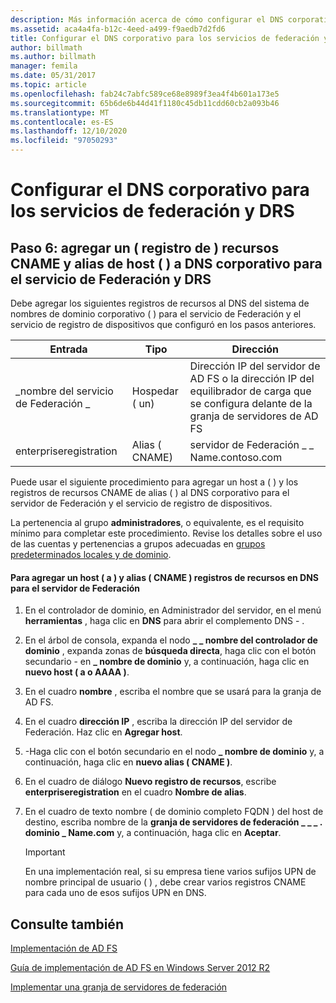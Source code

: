 ```yaml
---
description: Más información acerca de cómo configurar el DNS corporativo para el Servicio de federación y el DRS
ms.assetid: aca4a4fa-b12c-4eed-a499-f9aedb7d2fd6
title: Configurar el DNS corporativo para los servicios de federación y DRS
author: billmath
ms.author: billmath
manager: femila
ms.date: 05/31/2017
ms.topic: article
ms.openlocfilehash: fab24c7abfc589ce68e8989f3ea4f4b601a173e5
ms.sourcegitcommit: 65b6de6b44d41f1180c45db11cdd60cb2a093b46
ms.translationtype: MT
ms.contentlocale: es-ES
ms.lasthandoff: 12/10/2020
ms.locfileid: "97050293"
---
```

# <a name="configure-corporate-dns-for-the-federation-service-and-drs"></a>Configurar el DNS corporativo para los servicios de federación y DRS

## <a name="step-6-add-a-host-a-and-alias-cname-resource-record-to-corporate-dns-for-the-federation-service-and-drs"></a>Paso 6: agregar un \( registro de \) recursos CNAME y alias de host \( \) a DNS corporativo para el servicio de Federación y DRS
Debe agregar los siguientes registros de recursos al DNS del sistema de nombres de dominio corporativo \( \) para el servicio de Federación y el servicio de registro de dispositivos que configuró en los pasos anteriores.

|Entrada|Tipo|Dirección|
|---------|--------|-----------|
|\_nombre del servicio de Federación \_|Hospedar \( un\)|Dirección IP del servidor de AD FS o la dirección IP del equilibrador de carga que se configura delante de la granja de servidores de AD FS|
|enterpriseregistration|Alias \( CNAME\)|servidor de Federación \_ \_ Name.contoso.com|

Puede usar el siguiente procedimiento para agregar un host a \( \) y los registros de recursos CNAME de alias \( \) al DNS corporativo para el servidor de Federación y el servicio de registro de dispositivos.

La pertenencia al grupo **administradores**, o equivalente, es el requisito mínimo para completar este procedimiento.  Revise los detalles sobre el uso de las cuentas y pertenencias a grupos adecuadas en [grupos predeterminados locales y de dominio](https://go.microsoft.com/fwlink/?LinkId=83477).

#### <a name="to-add-a-host-a-and-alias-cname-resource-records-to-dns-for-your-federation-server"></a>Para agregar un host \( a \) y alias \( CNAME \) registros de recursos en DNS para el servidor de Federación

1.  En el controlador de dominio, en Administrador del servidor, en el menú **herramientas** , haga clic en **DNS** para abrir el complemento DNS \- .

2.  En el árbol de consola, expanda el nodo **\_ \_ nombre del controlador de dominio** , expanda zonas de **búsqueda directa**, haga clic con el botón secundario \- en **\_ nombre de dominio** y, a continuación, haga clic en **nuevo host \( a o AAAA \)**.

3.  En el cuadro **nombre** , escriba el nombre que se usará para la granja de AD FS.

4.  En el cuadro **dirección IP** , escriba la dirección IP del servidor de Federación. Haz clic en **Agregar host**.

5.  \-Haga clic con el botón secundario en el nodo **\_ nombre de dominio** y, a continuación, haga clic en **nuevo alias \( CNAME \)**.

6.  En el cuadro de diálogo **Nuevo registro de recursos**, escribe **enterpriseregistration** en el cuadro **Nombre de alias**.

7.  En el cuadro de texto nombre \( de dominio completo FQDN \) del host de destino, escriba nombre de la **granja de servidores de federación \_ \_ \_ . dominio \_ Name.com** y, a continuación, haga clic en **Aceptar**.

    > [!IMPORTANT]
    > En una implementación real, si su empresa tiene varios sufijos UPN de nombre principal de usuario \( \) , debe crear varios registros CNAME para cada uno de esos sufijos UPN en DNS.

## <a name="see-also"></a>Consulte también

[Implementación de AD FS](../../ad-fs/AD-FS-Deployment.md)

[Guía de implementación de AD FS en Windows Server 2012 R2](../../ad-fs/deployment/Windows-Server-2012-R2-AD-FS-Deployment-Guide.md)

[Implementar una granja de servidores de federación](../../ad-fs/deployment/Deploying-a-Federation-Server-Farm.md)



